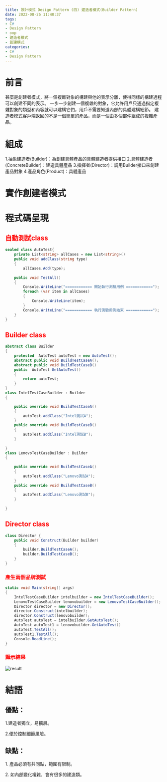 ```yaml
---
title: 設計模式 Design Pattern (四) 建造者模式(Builder Pattern)
date: 2022-08-26 11:40:37
tags: 
- C#
- Design Pattern
- oop
- 建造者模式
- 創建模式
categories: 
- C#
- Design Pattern
---
```




# 前言
甚麼是創建者模式，將一個複雜對象的構建與他的表示分離，使得同樣的構建過程可以創建不同的表示。 一步一步創建一個複雜的對象，它允許用戶只通過指定複雜對象的類型和內容就可以建構它們，用戶不需要知道內部的具體建構細節。
建造者模式客戶端返回的不是一個簡單的產品，而是一個由多個部件組成的複雜產品。

<!--more-->


# 組成
 1.抽象建造者(Builder)：為創建具體產品的具體建造者提供接口
 2.具體建造者(ConcreteBuilder)：建造具體產品
 3.指揮者(Director)：調用Builder接口來創建產品對象
 4.產品角色(Product)：具體產品

# 實作創建者模式

# 程式碼呈現

<h2 style="color:red">自動測試class</h2>

```C#
sealed class AutoTest{
    private List<string> allCases = new List<string>()
    public void addClass(string type)
    {
        allCases.Add(type);
    
    public void TestAll()
    {
        Console.WriteLine("============ 開始執行測驗用例 ============");
        foreach (var item in allCases)
        {
            Console.WriteLine(item);
        }
        Console.WriteLine("============ 執行測驗用例結束 ============");
    }
}
```

<h2 style="color:red">Builder class</h2>

```C#
abstract class Builder
{
    protected  AutoTest autoTest = new AutoTest();
    abstract public void BuildTestCaseA();
    abstract public void BuildTestCaseB()
    public  AutoTest GetAutoTest()
    {
        return autoTest;
    }
}
class IntelTestCaseBuilder : Builder
{

    public override void BuildTestCaseA()
    {
        autoTest.addClass("Intel測試A");
    }
    public override void BuildTestCaseB()
    {
        autoTest.addClass("Intel測試B");
    }
  
}
class LenovoTestCaseBuilder : Builder
{
  
    public override void BuildTestCaseA()
    {
        autoTest.addClass("Lenovo測試A");
    }
    public override void BuildTestCaseB()
    {
        autoTest.addClass("Lenovo測試B");
    }
 
}
```


<h2 style="color:red">Director class</h2>

```C#
class Director {
    public void Construct(Builder builder)
    {
        builder.BuildTestCaseA();
        builder.BuildTestCaseB();
    }
}
```



<h3 style="color:red">產生兩個品牌測試</h3>


```C#
static void Main(string[] args)
{
    IntelTestCaseBuilder intelbuilder = new IntelTestCaseBuilder();
    LenovoTestCaseBuilder lenovobuilder = new LenovoTestCaseBuilder();
    Director director = new Director();
    director.Construct(intelbuilder);
    director.Construct(lenovobuilder);
    AutoTest autoTest = intelbuilder.GetAutoTest();
    AutoTest autoTest1 = lenovobuilder.GetAutoTest()
    autoTest.TestAll();
    autoTest1.TestAll();
    Console.ReadLine();
}
```

<h3 style="color:red">顯示結果</h3>

![result](../image/designpattern/designpattern_builder.PNG "result")


# 結語
## 優點：
1.建造者獨立，易擴展。

2.便於控制細節風險。

## 缺點：
​1. 產品必須有共同點，範圍有限制。

​2. 如內部變化複雜，會有很多的建造類。